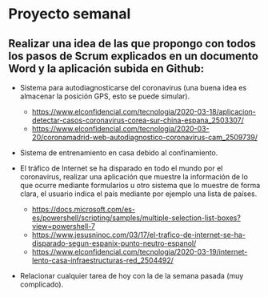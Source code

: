 # Proyecto semanal
## Realizar una idea de las que propongo con todos los pasos de Scrum explicados en un documento Word y la aplicación subida en Github:

- Sistema para autodiagnosticarse del coronavirus (una buena idea es almacenar la posición GPS, esto se puede simular).
  - https://www.elconfidencial.com/tecnologia/2020-03-18/aplicacion-detectar-casos-coronavirus-corea-sur-china-espana_2503307/
  - https://www.elconfidencial.com/tecnologia/2020-03-20/coronamadrid-web-autodiagnostico-coronavirus-cam_2509739/

- Sistema de entrenamiento en casa debido al confinamiento.

- El tráfico de Internet se ha disparado en todo el mundo por el coronavirus, realizar una aplicación que muestre la información de lo que ocurre mediante formularios u otro sistema que lo muestre de forma clara, el usuario indica el país mediante por ejemplo una lista de países.
  - https://docs.microsoft.com/es-es/powershell/scripting/samples/multiple-selection-list-boxes?view=powershell-7
  - https://www.jesusninoc.com/03/17/el-trafico-de-internet-se-ha-disparado-segun-espanix-punto-neutro-espanol/
  - https://www.elconfidencial.com/tecnologia/2020-03-19/internet-lento-casa-infraestructuras-red_2504492/

- Relacionar cualquier tarea de hoy con la de la semana pasada (muy complicado).
